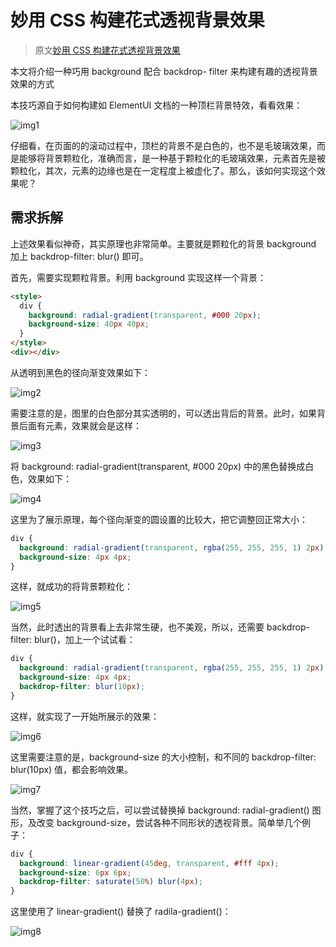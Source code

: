 # 妙用 CSS 构建花式透视背景效果

> 原文[妙用 CSS 构建花式透视背景效果](https://github.com/chokcoco/iCSS/issues/194)

本文将介绍一种巧用 background 配合 backdrop- filter 来构建有趣的透视背景效果的方式

本技巧源自于如何构建如 ElementUI 文档的一种顶栏背景特效，看看效果：

![img1](https://user-images.githubusercontent.com/8554143/179509709-e60ac03f-5db6-41e7-ace7-2ac07f031777.gif)

仔细看，在页面的的滚动过程中，顶栏的背景不是白色的，也不是毛玻璃效果，而是能够将背景颗粒化，准确而言，是一种基于颗粒化的毛玻璃效果，元素首先是被颗粒化，其次，元素的边缘也是在一定程度上被虚化了。那么，该如何实现这个效果呢？

## 需求拆解

上述效果看似神奇，其实原理也非常简单。主要就是颗粒化的背景 background 加上 backdrop-filter: blur() 即可。

首先，需要实现颗粒背景。利用 background 实现这样一个背景：

```html
<style>
  div {
    background: radial-gradient(transparent, #000 20px);
    background-size: 40px 40px;
  }
</style>
<div></div>
```

从透明到黑色的径向渐变效果如下：

![img2](https://user-images.githubusercontent.com/8554143/179511399-4c3bd8f2-1666-4d24-b3a1-b5e31246c4b6.png)

需要注意的是，图里的白色部分其实透明的，可以透出背后的背景。此时，如果背景后面有元素，效果就会是这样：

![img3](https://user-images.githubusercontent.com/8554143/179511838-3679904c-b020-49b3-a454-1063a154c54d.png)

将 background: radial-gradient(transparent, #000 20px) 中的黑色替换成白色，效果如下：

![img4](https://user-images.githubusercontent.com/8554143/179511998-947d426f-7462-4a2a-9200-972099870268.png)

这里为了展示原理，每个径向渐变的圆设置的比较大，把它调整回正常大小：

```css
div {
  background: radial-gradient(transparent, rgba(255, 255, 255, 1) 2px);
  background-size: 4px 4px;
}
```

这样，就成功的将背景颗粒化：

![img5](https://user-images.githubusercontent.com/8554143/179512713-a67d3f0f-ece7-4997-b4ac-e30c17b83147.gif)

当然，此时透出的背景看上去非常生硬，也不美观，所以，还需要 backdrop-filter: blur()，加上一个试试看：

```css
div {
  background: radial-gradient(transparent, rgba(255, 255, 255, 1) 2px);
  background-size: 4px 4px;
  backdrop-filter: blur(10px);
}
```

这样，就实现了一开始所展示的效果：

![img6](https://user-images.githubusercontent.com/8554143/179513288-ab4d3863-42bb-48ee-a704-e90a94f8452d.png)

这里需要注意的是，background-size 的大小控制，和不同的 backdrop-filter: blur(10px) 值，都会影响效果。

![img7](https://user-images.githubusercontent.com/8554143/179514653-d9d0cd57-9c70-4b17-951c-c72ff8ffcdef.png)

当然，掌握了这个技巧之后，可以尝试替换掉 background: radial-gradient() 图形，及改变 background-size，尝试各种不同形状的透视背景。简单举几个例子：

```css
div {
  background: linear-gradient(45deg, transparent, #fff 4px);
  background-size: 6px 6px;
  backdrop-filter: saturate(50%) blur(4px);
}
```

这里使用了 linear-gradient() 替换了 radila-gradient()：

![img8](https://user-images.githubusercontent.com/8554143/179516537-b1bb2731-9f39-45ef-9b63-a33367db5bca.png)

